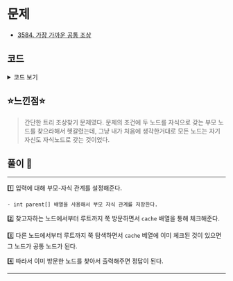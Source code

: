 # 문제

- [3584. 가장 가까운 공통 조상](https://www.acmicpc.net/problem/3584)

## 코드

<details><summary> 코드 보기 </summary>

```java
import java.io.BufferedReader;
import java.io.IOException;
import java.io.InputStreamReader;
import java.util.Arrays;
import java.util.StringTokenizer;

public class Q3584 {
    static int n, parent[];
    static boolean cache[];
    public static void main(String[] args) throws IOException {
        BufferedReader br = new BufferedReader(new InputStreamReader(System.in));
        StringTokenizer st = new StringTokenizer(br.readLine());
        int tc = Integer.parseInt(st.nextToken());
        while(tc-- >0){
            n = Integer.parseInt(br.readLine());
            parent = new int[n + 1]; Arrays.fill(parent, -1);
            cache = new boolean[n + 1]; Arrays.fill(cache, false);
            for (int i = 0; i < n - 1; i++) {
                st = new StringTokenizer(br.readLine());
                int p = Integer.parseInt(st.nextToken());
                int c = Integer.parseInt(st.nextToken());
                parent[c] = p;
            }
            st = new StringTokenizer(br.readLine());
            int a = Integer.parseInt(st.nextToken());
            int b = Integer.parseInt(st.nextToken());
            System.out.println(getRoot(a, b));
        }
    }

    private static int getRoot(int a, int b) {
        cache[a] = true;
        while(parent[a] != -1) {
            a = parent[a];
            cache[a] = true;
        }
        while(parent[b] != -1){
            if(cache[b]) return b;
            b = parent[b];
        }
        return a;
    }
}
/*
1
3
1 2
3 1
3 2
*/
```

</details>

## ⭐️느낀점⭐️

> 간단한 트리 조상찾기 문제였다. 문제의 조건에 두 노드를 자식으로 갖는 부모 노드를 찾으라해서 헷갈렸는데, 그냥 내가 처음에 생각한거대로 모든 노드는 자기 자신도 자식노드로 갖는 것이었다.

## 풀이 📣

<hr/>
1️⃣ 입력에 대해 부모-자식 관계를 설정해준다.

    - int parent[] 배열을 사용해서 부모 자식 관계를 저장한다.

2️⃣ 찾고자하는 노드에서부터 루트까지 쭉 방문하면서 `cache` 배열을 통해 체크해준다.

3️⃣ 다른 노드에서부터 루트까지 쭉 탐색하면서 `cache` 베열에 이미 체크된 것이 있으면 그 노드가 공통 노드가 된다.

4️⃣ 따라서 이미 방문한 노드를 찾아서 출력해주면 정답이 된다.

<hr/>
